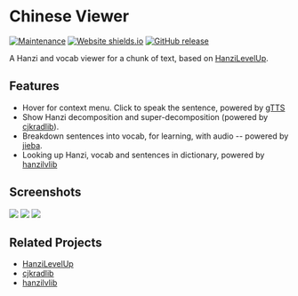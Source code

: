 # Chinese Viewer

[![Maintenance](https://img.shields.io/badge/Maintained%3F-yes-green.svg)](https://GitHub.com/Naereen/StrapDown.js/graphs/commit-activity) 
[![Website shields.io](https://img.shields.io/website-up-down-green-red/http/chineseviewer.herokuapp.com.svg)](http://shields.io/)
[![GitHub release](https://img.shields.io/github/release/patarapolw/ChineseViewer.svg)](https://GitHub.com/patarapolw/ChineseViewer/releases/)

A Hanzi and vocab viewer for a chunk of text, based on [HanziLevelUp](https://github.com/patarapolw/HanziLevelUp).

## Features

- Hover for context menu. Click to speak the sentence, powered by [gTTS](https://github.com/pndurette/gTTS)
- Show Hanzi decomposition and super-decomposition (powered by [cjkradlib](https://github.com/patarapolw/cjkradlib)).
- Breakdown sentences into vocab, for learning, with audio -- powered by [jieba](https://github.com/fxsjy/jieba).
- Looking up Hanzi, vocab and sentences in dictionary, powered by [hanzilvlib](https://github.com/patarapolw/hanzilvlib)

## Screenshots

<img src="https://raw.githubusercontent.com/patarapolw/ChineseViewer/master/screenshots/home.png">
<img src="https://raw.githubusercontent.com/patarapolw/ChineseViewer/master/screenshots/hanzi.png">
<img src="https://raw.githubusercontent.com/patarapolw/ChineseViewer/master/screenshots/vocab.png">

## Related Projects

- [HanziLevelUp](https://github.com/patarapolw/HanziLevelUp)
- [cjkradlib](https://github.com/patarapolw/cjkradlib)
- [hanzilvlib](https://github.com/patarapolw/hanzilvlib)
